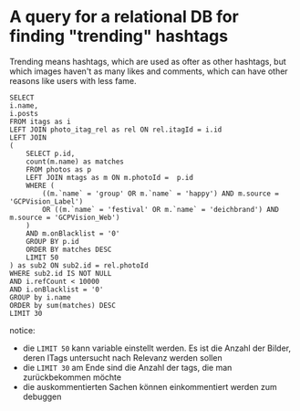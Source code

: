 # A query for a relational DB for finding "trending" hashtags
Trending means hashtags, which are used as ofter as other hashtags, but which images haven't as many likes and comments, which can have other reasons like users with less fame.


```
SELECT
i.name,
i.posts
FROM itags as i
LEFT JOIN photo_itag_rel as rel ON rel.itagId = i.id
LEFT JOIN
(
	SELECT p.id,
	count(m.name) as matches
	FROM photos as p
	LEFT JOIN mtags as m ON m.photoId =  p.id
	WHERE (
		((m.`name` = 'group' OR m.`name` = 'happy') AND m.source = 'GCPVision_Label') 
		OR ((m.`name` = 'festival' OR m.`name` = 'deichbrand') AND m.source = 'GCPVision_Web')
	)
	AND m.onBlacklist = '0'
	GROUP BY p.id
	ORDER BY matches DESC
	LIMIT 50
) as sub2 ON sub2.id = rel.photoId
WHERE sub2.id IS NOT NULL
AND i.refCount < 10000
AND i.onBlacklist = '0'
GROUP by i.name
ORDER by sum(matches) DESC
LIMIT 30
```

notice: 
- die ```LIMIT 50``` kann variable einstellt werden. Es ist die Anzahl der Bilder, deren ITags untersucht nach Relevanz werden sollen
- die ```LIMIT 30``` am Ende sind die Anzahl der tags, die man zurückbekommen möchte
- die auskommentierten Sachen können einkommentiert werden zum debuggen